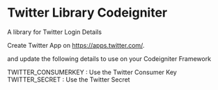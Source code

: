# Twitter Library Codeigniter
A library for Twitter Login Details

Create Twitter App on
<a href='https://apps.twitter.com/'>https://apps.twitter.com/</a>.

and update the following details to use on your Codeigniter Framework

TWITTER_CONSUMERKEY : Use the Twitter Consumer Key<br/>
TWITTER_SECRET : Use the Twitter Secret

